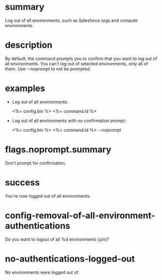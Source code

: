 # summary

Log out of all environments, such as Salesforce orgs and compute environments.

# description

By default, the command prompts you to confirm that you want to log out of all environments. You can't log out of selected environments, only all of them. Use --noprompt to not be prompted.

# examples

- Log out of all environments:

  <%= config.bin %> <%= command.id %>

- Log out of all environments with no confirmation prompt:

  <%= config.bin %> <%= command.id %> --noprompt

# flags.noprompt.summary

Don't prompt for confirmation.

# success

You're now logged out of all environments.

# config-removal-of-all-environment-authentications

Do you want to logout of all %d environments (y/n)?

# no-authentications-logged-out

No environments were logged out of.
